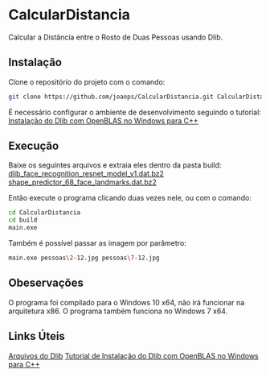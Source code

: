 # CalcularDistancia

Calcular a Distância entre o Rosto de Duas Pessoas usando Dlib.

## Instalação

Clone o repositório do projeto com o comando:
```bash
git clone https://github.com/joaops/CalcularDistancia.git CalcularDistancia
```

É necessário configurar o ambiente de desenvolvimento seguindo o tutorial:
[Instalação do Dlib com OpenBLAS no Windows para C++](https://joaops.com.br/blog/instalacao-do-dlib-com-openblas-no-windows-para-c)

## Execução

Baixe os seguintes arquivos e extraia eles dentro da pasta build:
[dlib_face_recognition_resnet_model_v1.dat.bz2](http://dlib.net/files/dlib_face_recognition_resnet_model_v1.dat.bz2)
[shape_predictor_68_face_landmarks.dat.bz2](http://dlib.net/files/shape_predictor_68_face_landmarks.dat.bz2)

Então execute o programa clicando duas vezes nele, ou com o comando:
```bash
cd CalcularDistancia
cd build
main.exe
```

Também é possível passar as imagem por parâmetro:
```bash
main.exe pessoas\2-12.jpg pessoas\7-12.jpg
```

## Obeservações

O programa foi compilado para o Windows 10 x64, não irá funcionar na arquitetura x86.
O programa também funciona no Windows 7 x64.

## Links Úteis

[Arquivos do Dlib](http://dlib.net/files/)
[Tutorial de Instalação do Dlib com OpenBLAS no Windows para C++](https://joaops.com.br/blog/instalacao-do-dlib-com-openblas-no-windows-para-c)